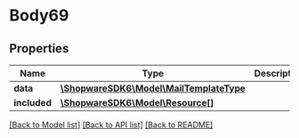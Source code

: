 # Body69

## Properties
Name | Type | Description | Notes
------------ | ------------- | ------------- | -------------
**data** | [**\ShopwareSDK6\Model\MailTemplateType**](MailTemplateType.md) |  | [optional] 
**included** | [**\ShopwareSDK6\Model\Resource[]**](Resource.md) |  | [optional] 

[[Back to Model list]](../../README.md#documentation-for-models) [[Back to API list]](../../README.md#documentation-for-api-endpoints) [[Back to README]](../../README.md)

